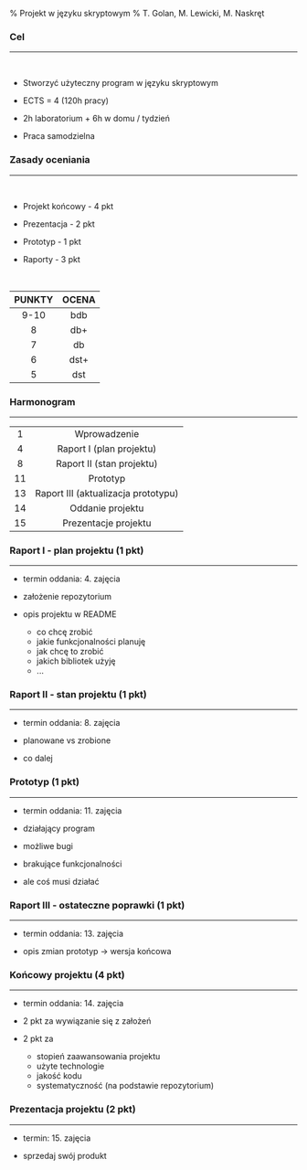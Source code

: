 % Projekt w języku skryptowym
% T. Golan, M. Lewicki, M. Naskręt

### Cel

---

<br>

* Stworzyć użyteczny program w języku skryptowym

* ECTS = 4 (120h pracy)

* 2h laboratorium + 6h w domu / tydzień

* Praca samodzielna

### Zasady oceniania

---

<div class=left><br>

* Projekt końcowy - 4 pkt

* Prezentacja - 2 pkt

* Prototyp - 1 pkt

* Raporty - 3 pkt

</div>
<div class=right><br>   

| PUNKTY | OCENA |
|:------:|:-----:|
| 9-10 | bdb |
| 8 | db+ |
| 7 | db |
| 6 | dst+ |
| 5 | dst |

</div>

### Harmonogram

---

| | |
|:-:|:-:|
| 1 | Wprowadzenie |
| 4 | Raport I (plan projektu) |
| 8 | Raport II (stan projektu) |
| 11 | Prototyp |
| 13 | Raport III (aktualizacja prototypu) |
| 14 | Oddanie projektu |
| 15 | Prezentacje projektu |

### Raport I - plan projektu (1 pkt)

---

* termin oddania: 4. zajęcia

* założenie repozytorium

* opis projektu w README

    * co chcę zrobić
    * jakie funkcjonalności planuję
    * jak chcę to zrobić
    * jakich bibliotek użyję
    * ...

### Raport II - stan projektu (1 pkt)

---

* termin oddania: 8. zajęcia

* planowane vs zrobione

* co dalej

### Prototyp (1 pkt)

---

* termin oddania: 11. zajęcia

* działający program

* możliwe bugi

* brakujące funkcjonalności

* ale coś musi działać

### Raport III - ostateczne poprawki (1 pkt)

---

* termin oddania: 13. zajęcia

* opis zmian prototyp -> wersja końcowa


### Końcowy projektu (4 pkt)

---

* termin oddania: 14. zajęcia

* 2 pkt za wywiązanie się z założeń

* 2 pkt za

    * stopień zaawansowania projektu
    * użyte technologie
    * jakość kodu
    * systematyczność (na podstawie repozytorium)

### Prezentacja projektu (2 pkt)

---

* termin: 15. zajęcia

* sprzedaj swój produkt